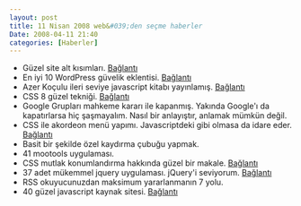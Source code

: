 ```yaml
---
layout: post
title: 11 Nisan 2008 web&#039;den seçme haberler
Date: 2008-04-11 21:40
categories: [Haberler]
---
```


-   Güzel site alt kısımları. [Bağlantı][]
-   En iyi 10 WordPress güvelik eklentisi. [Bağlantı][1]
-   Azer Koçulu ileri seviye javascript kitabı yayınlamış. [Bağlantı][2]
-   CSS 8 güzel tekniği. [Bağlantı][3]
-   Google Grupları mahkeme kararı ile kapanmış. Yakında Google'ı da
    kapatırlarsa hiç şaşmayalım. Nasıl bir anlayıştır, anlamak mümkün
    değil.
-   CSS ile akordeon menü yapımı. Javascriptdeki gibi olmasa da idare
    eder. [Bağlantı][5]
-   Basit bir şekilde özel kaydırma çubuğu yapmak.
-   41 mootools uygulaması. 
-   CSS mutlak konumlandırma hakkında güzel bir makale. [Bağlantı][8]
-   37 adet mükemmel jquery uygulaması. jQuery'i seviyorum.
    [Bağlantı][9]
-   RSS okuyucunuzdan maksimum yararlanmanın 7 yolu. 
-   40 güzel javascript kaynak sitesi. [Bağlantı][11]


  [Bağlantı]: http://www.smashingmagazine.com/2008/04/08/footers-in-modern-web-design-creative-examples-and-ideas/
  [1]: http://speckyboy.com/2008/04/08/top-10-security-and-protection-plugins-for-wordpress/
  [2]: http://azer.googlecode.com/files/ileri_seviye_javascript.pdf
  [3]: http://www.sitepoint.com/article/tomorrows-css-today
  [5]: http://www.cssnewbie.com/css-only-accordion/
  [8]: http://www.search-this.com/2008/04/09/css-an-absolute-mess/
  [9]: http://www.noupe.com/ajax/37-more-shocking-jquery-plugins.html
  [11]: http://sixrevisions.com/tools-of-the-trade/40_resources_for_javascript_coders/
